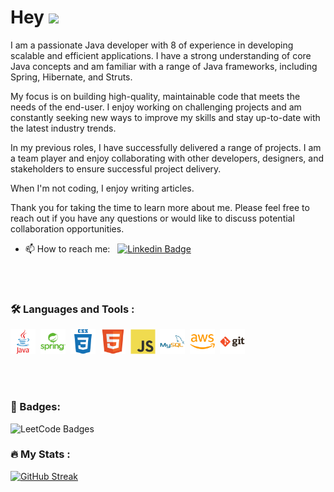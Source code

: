 <h1>
  Hey 
  <img src="https://media.giphy.com/media/hvRJCLFzcasrR4ia7z/giphy.gif" width="30px"/>
</h1>

I am a passionate Java developer with 8 of experience in developing scalable and efficient applications. I have a strong understanding of core Java concepts and am familiar with a range of Java frameworks, including Spring, Hibernate, and Struts.

My focus is on building high-quality, maintainable code that meets the needs of the end-user. I enjoy working on challenging projects and am constantly seeking new ways to improve my skills and stay up-to-date with the latest industry trends.

In my previous roles, I have successfully delivered a range of projects. I am a team player and enjoy collaborating with other developers, designers, and stakeholders to ensure successful project delivery.

When I'm not coding, I enjoy writing articles.

Thank you for taking the time to learn more about me. Please feel free to reach out if you have any questions or would like to discuss potential collaboration opportunities.

- :mailbox: How to reach me: &nbsp;&nbsp;[![Linkedin Badge](https://img.shields.io/badge/-linkedIn-blue?style=flat&logo=Linkedin&logoColor=white)](https://www.linkedin.com/in/shweta-tyagi-9703b0115/)


<br/>
<br/>


### :hammer_and_wrench: Languages and Tools :

<div>
  <img src="https://github.com/devicons/devicon/blob/master/icons/java/java-original-wordmark.svg" title="Java" alt="Java" width="40" height="40"/>&nbsp;
  <img src="https://github.com/devicons/devicon/blob/master/icons/spring/spring-original-wordmark.svg" title="Spring" alt="Spring" width="40" height="40"/>&nbsp;
  <img src="https://github.com/devicons/devicon/blob/master/icons/css3/css3-plain-wordmark.svg"  title="CSS3" alt="CSS" width="40" height="40"/>&nbsp;
  <img src="https://github.com/devicons/devicon/blob/master/icons/html5/html5-original.svg" title="HTML5" alt="HTML" width="40" height="40"/>&nbsp;
  <img src="https://github.com/devicons/devicon/blob/master/icons/javascript/javascript-original.svg" title="JavaScript" alt="JavaScript" width="40" height="40"/>&nbsp;
  <img src="https://github.com/devicons/devicon/blob/master/icons/mysql/mysql-original-wordmark.svg" title="MySQL"  alt="MySQL" width="40" height="40"/>&nbsp;
  <img src="https://github.com/devicons/devicon/blob/master/icons/amazonwebservices/amazonwebservices-plain-wordmark.svg" title="AWS" alt="AWS" width="40" height="40"/>&nbsp;
  <img src="https://github.com/devicons/devicon/blob/master/icons/git/git-original-wordmark.svg" title="Git" **alt="Git" width="40" height="40"/>
</div>


<br/><br/>


### 🥉 Badges:
<img src="https://leetcode-badge-showcase.vercel.app/api?username=Shweta2225" alt="LeetCode Badges"/>

### :fire: My Stats :

[![GitHub Streak](https://github-readme-streak-stats.herokuapp.com?user=shwetatyagi22)](https://git.io/streak-stats)


